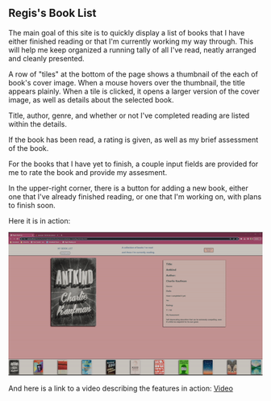## Regis's Book List

The main goal of this site is to quickly display a list of books that I have either finished reading or that I'm currently working my way through.  This will help me keep organized a running tally of all I've read, neatly arranged and cleanly presented.

A row of "tiles" at the bottom of the page shows a thumbnail of the each of book's cover image.  When a mouse hovers over the thumbnail, the title appears plainly.  When a tile is clicked, it opens a larger version of the cover image, as well as details about the selected book.

Title, author, genre, and whether or not I've completed reading are listed within the details.

If the book has been read, a rating is given, as well as my brief assessment of the book.

For the books that I have yet to finish, a couple input fields are provided for me to rate the book and provide my assesment.

In the upper-right corner, there is a button for adding a new book, either one that I've already finished reading, or one that I'm working on, with plans to finish soon.

Here it is in action:

![](https://github.com/regisaslewis/reading-list/blob/cb4eb3cecb2e4ad193a2bd4d4b97734696324ad9/p1%20readme%20gif.gif)

And here is a link to a video describing the features in action: 
[Video](https://www.youtube.com/watch?v=aB-vBSxJr84)